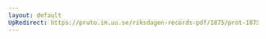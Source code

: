 ```yaml
---
layout: default
UpRedirect: https://pruto.im.uu.se/riksdagen-records-pdf/1875/prot-1875--ak--035/prot-1875--ak--035_041.pdf
---
```

